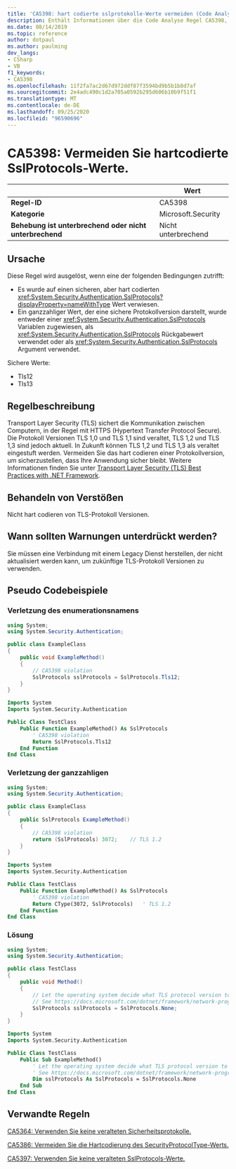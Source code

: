 ```yaml
---
title: 'CA5398: hart codierte sslprotokolle-Werte vermeiden (Code Analyse)'
description: Enthält Informationen über die Code Analyse Regel CA5398, einschließlich der Gründe, der Behebung von Verstößen und der Zeit, zu der Sie unterdrückt werden soll.
ms.date: 08/14/2019
ms.topic: reference
author: dotpaul
ms.author: paulming
dev_langs:
- CSharp
- VB
f1_keywords:
- CA5398
ms.openlocfilehash: 11f2fa7ac2d67d972ddf87f3594bd9b5b1b8d7af
ms.sourcegitcommit: 2e4adc490c1d2a705a0592b295d606b10b9f51f1
ms.translationtype: MT
ms.contentlocale: de-DE
ms.lasthandoff: 09/25/2020
ms.locfileid: "96590696"
---
```

# <a name="ca5398-avoid-hardcoded-sslprotocols-values"></a>CA5398: Vermeiden Sie hartcodierte SslProtocols-Werte.

| | Wert |
|-|-|
| **Regel-ID** |CA5398|
| **Kategorie** |Microsoft.Security|
| **Behebung ist unterbrechend oder nicht unterbrechend** |Nicht unterbrechend|

## <a name="cause"></a>Ursache

Diese Regel wird ausgelöst, wenn eine der folgenden Bedingungen zutrifft:

- Es wurde auf einen sicheren, aber hart codierten <xref:System.Security.Authentication.SslProtocols?displayProperty=nameWithType> Wert verwiesen.
- Ein ganzzahliger Wert, der eine sichere Protokollversion darstellt, wurde entweder einer <xref:System.Security.Authentication.SslProtocols> Variablen zugewiesen, als  <xref:System.Security.Authentication.SslProtocols> Rückgabewert verwendet oder als <xref:System.Security.Authentication.SslProtocols> Argument verwendet.

Sichere Werte:

- Tls12
- Tls13

## <a name="rule-description"></a>Regelbeschreibung

Transport Layer Security (TLS) sichert die Kommunikation zwischen Computern, in der Regel mit HTTPS (Hypertext Transfer Protocol Secure). Die Protokoll Versionen TLS 1,0 und TLS 1,1 sind veraltet, TLS 1,2 und TLS 1,3 sind jedoch aktuell. In Zukunft können TLS 1,2 und TLS 1,3 als veraltet eingestuft werden. Vermeiden Sie das hart codieren einer Protokollversion, um sicherzustellen, dass Ihre Anwendung sicher bleibt. Weitere Informationen finden Sie unter [Transport Layer Security (TLS) Best Practices with .NET Framework](../../../framework/network-programming/tls.md).

## <a name="how-to-fix-violations"></a>Behandeln von Verstößen

Nicht hart codieren von TLS-Protokoll Versionen.

## <a name="when-to-suppress-warnings"></a>Wann sollten Warnungen unterdrückt werden?

Sie müssen eine Verbindung mit einem Legacy Dienst herstellen, der nicht aktualisiert werden kann, um zukünftige TLS-Protokoll Versionen zu verwenden.

## <a name="pseudo-code-examples"></a>Pseudo Codebeispiele

### <a name="enumeration-name-violation"></a>Verletzung des enumerationsnamens

```csharp
using System;
using System.Security.Authentication;

public class ExampleClass
{
    public void ExampleMethod()
    {
        // CA5398 violation
        SslProtocols sslProtocols = SslProtocols.Tls12;
    }
}
```

```vb
Imports System
Imports System.Security.Authentication

Public Class TestClass
    Public Function ExampleMethod() As SslProtocols
        ' CA5398 violation
        Return SslProtocols.Tls12
    End Function
End Class
```

### <a name="integer-value-violation"></a>Verletzung der ganzzahligen

```csharp
using System;
using System.Security.Authentication;

public class ExampleClass
{
    public SslProtocols ExampleMethod()
    {
        // CA5398 violation
        return (SslProtocols) 3072;    // TLS 1.2
    }
}
```

```vb
Imports System
Imports System.Security.Authentication

Public Class TestClass
    Public Function ExampleMethod() As SslProtocols
        ' CA5398 violation
        Return CType(3072, SslProtocols)   ' TLS 1.2
    End Function
End Class
```

### <a name="solution"></a>Lösung

```csharp
using System;
using System.Security.Authentication;

public class TestClass
{
    public void Method()
    {
        // Let the operating system decide what TLS protocol version to use.
        // See https://docs.microsoft.com/dotnet/framework/network-programming/tls
        SslProtocols sslProtocols = SslProtocols.None;
    }
}
```

```vb
Imports System
Imports System.Security.Authentication

Public Class TestClass
    Public Sub ExampleMethod()
        ' Let the operating system decide what TLS protocol version to use.
        ' See https://docs.microsoft.com/dotnet/framework/network-programming/tls
        Dim sslProtocols As SslProtocols = SslProtocols.None
    End Sub
End Class
```

## <a name="related-rules"></a>Verwandte Regeln

[CA5364: Verwenden Sie keine veralteten Sicherheitsprotokolle.](ca5364.md)

[CA5386: Vermeiden Sie die Hartcodierung des SecurityProtocolType-Werts.](ca5386.md)

[CA5397: Verwenden Sie keine veralteten SslProtocols-Werte.](ca5397.md)
